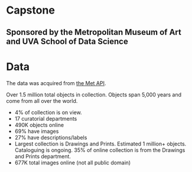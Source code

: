 # Capstone
## Sponsored by the Metropolitan Museum of Art and UVA School of Data Science

# Data
The data was acquired from [the Met API](https://metmuseum.github.io/). 

Over 1.5 million total objects in collection. Objects span 5,000 years and come from all over the
world.
- 4% of collection is on view.
- 17 curatorial departments
- 490K objects online
- 69% have images
- 27% have descriptions/labels
- Largest collection is Drawings and Prints. Estimated 1 million+ objects. Cataloguing is ongoing. 35% of online collection is from the Drawings and Prints department.
- 677K total images online (not all public domain)
